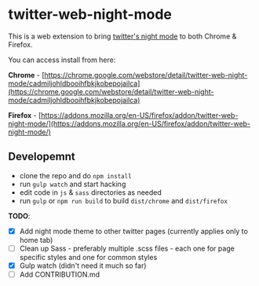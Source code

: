 # twitter-web-night-mode

This is a web extension to bring [twitter's night mode](https://twitter.com/twitter/status/757969656493649921) to both Chrome & Firefox.

You can access install from here:

**Chrome** - [https://chrome.google.com/webstore/detail/twitter-web-night-mode/cadmiljohldbooihfbkjkobepojailca](https://chrome.google.com/webstore/detail/twitter-web-night-mode/cadmiljohldbooihfbkjkobepojailca)

**Firefox** - [https://addons.mozilla.org/en-US/firefox/addon/twitter-web-night-mode/](https://addons.mozilla.org/en-US/firefox/addon/twitter-web-night-mode/)

## Developemnt

* clone the repo and do `npm install`
* run `gulp watch` and start hacking
* edit code in `js` & `sass` directories as needed
* run `gulp` or `npm run build` to build `dist/chrome` and `dist/firefox`

**TODO**:
- [x] Add night mode theme to other twitter pages (currently applies only to home tab)
- [ ] Clean up Sass - preferably multiple .scss files - each one for page specific styles and one for common styles 
- [x] Gulp watch (didn't need it much so far)
- [ ] Add CONTRIBUTION.md
